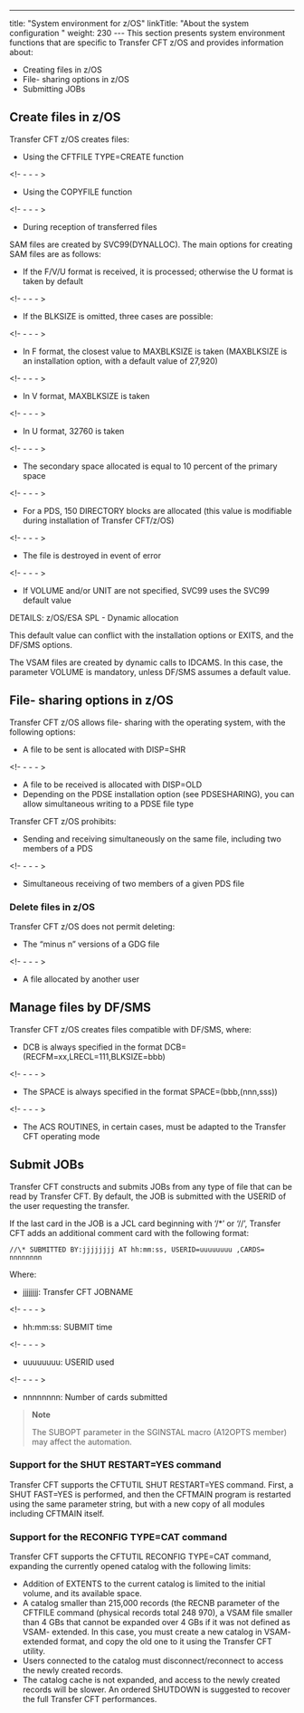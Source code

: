 ---
title: "System environment for z/OS"
linkTitle: "About the system configuration "
weight: 230
--- This section presents system environment functions that are specific to Transfer CFT z/OS and provides information about:

- Creating files in z/OS
- File- sharing options in z/OS
- Submitting JOBs

## Create files in z/OS

Transfer CFT z/OS creates files:

- Using the CFTFILE TYPE=CREATE function

<!- - - - >

- Using the COPYFILE function

<!- - - - >

- During reception of transferred files

SAM files are created by SVC99(DYNALLOC). The main options for creating SAM files are as follows:

- If the F/V/U format is received, it is processed; otherwise the U format is taken by default

<!- - - - >

- If the BLKSIZE is omitted, three cases are possible:

<!- - - - >

- In F format, the closest value to MAXBLKSIZE is taken (MAXBLKSIZE is an installation option, with a default value of 27,920)

<!- - - - >

- In V format, MAXBLKSIZE is taken

<!- - - - >

- In U format, 32760 is taken

<!- - - - >

- The secondary space allocated is equal to 10 percent of the primary space

<!- - - - >

- For a PDS, 150 DIRECTORY blocks are allocated (this value is modifiable during installation of Transfer CFT/z/OS)

<!- - - - >

- The file is destroyed in event of error

<!- - - - >

- If VOLUME and/or UNIT are not specified, SVC99 uses the SVC99 default value

DETAILS: z/OS/ESA SPL - Dynamic allocation

This default value can conflict with the installation options or EXITS, and the DF/SMS options.

The VSAM files are created by dynamic calls to IDCAMS. In this case, the parameter VOLUME is mandatory, unless DF/SMS assumes a default value.

## File- sharing options in z/OS

Transfer CFT z/OS allows file- sharing with the operating system, with the following options:

- A file to be sent is allocated with DISP=SHR

<!- - - - >

- A file to be received is allocated with DISP=OLD
- Depending on the PDSE installation option (see PDSESHARING), you can allow simultaneous writing to a PDSE file type

Transfer CFT z/OS prohibits:

- Sending and receiving simultaneously on the same file, including two members of a PDS

<!- - - - >

- Simultaneous receiving of two members of a given PDS file

### Delete files in z/OS

Transfer CFT z/OS does not permit deleting:

- The “minus n” versions of a GDG file

<!- - - - >

- A file allocated by another user

## Manage files by DF/SMS

Transfer CFT z/OS creates files compatible with DF/SMS, where:

- DCB is always specified in the format DCB=(RECFM=xx,LRECL=111,BLKSIZE=bbb)

<!- - - - >

- The SPACE is always specified in the format SPACE=(bbb,(nnn,sss))

<!- - - - >

- The ACS ROUTINES, in certain cases, must be adapted to the Transfer CFT operating mode

## Submit JOBs 

Transfer CFT constructs and submits JOBs from any type of file that can be read by Transfer CFT. By default, the JOB is submitted with the USERID of the user requesting the transfer.

If the last card in the JOB is a JCL card beginning with ‘/\*’ or ‘//’, Transfer CFT adds an additional comment card with the following format:

```
//\* SUBMITTED BY:jjjjjjjj AT hh:mm:ss, USERID=uuuuuuuu ,CARDS= nnnnnnnn
```

Where:

- jjjjjjjj: Transfer CFT JOBNAME

<!- - - - >

- hh:mm:ss: SUBMIT time

<!- - - - >

- uuuuuuuu: USERID used

<!- - - - >

- nnnnnnnn: Number of cards submitted

> **Note**
>
> The SUBOPT parameter in the SGINSTAL macro (A12OPTS member) may affect the automation.

### Support for the SHUT RESTART=YES command

Transfer CFT supports the CFTUTIL SHUT RESTART=YES command. First, a SHUT FAST=YES is performed, and then the CFTMAIN program is restarted using the same parameter string, but with a new copy of all modules including CFTMAIN itself.

### Support for the RECONFIG TYPE=CAT command

Transfer CFT supports the CFTUTIL RECONFIG TYPE=CAT command, expanding the currently opened catalog with the following limits:

- Addition of EXTENTS to the current catalog is limited to the initial volume, and its available space.
- A catalog smaller than 215,000 records (the RECNB parameter of the CFTFILE command (physical records total 248 970), a VSAM file smaller than 4 GBs that cannot be expanded over 4 GBs if it was not defined as VSAM- extended. In this case, you must create a new catalog in VSAM- extended format, and copy the old one to it using the Transfer CFT utility.
- Users connected to the catalog must disconnect/reconnect to access the newly created records.
- The catalog cache is not expanded, and access to the newly created records will be slower. An ordered SHUTDOWN is suggested to recover the full Transfer CFT performances.
